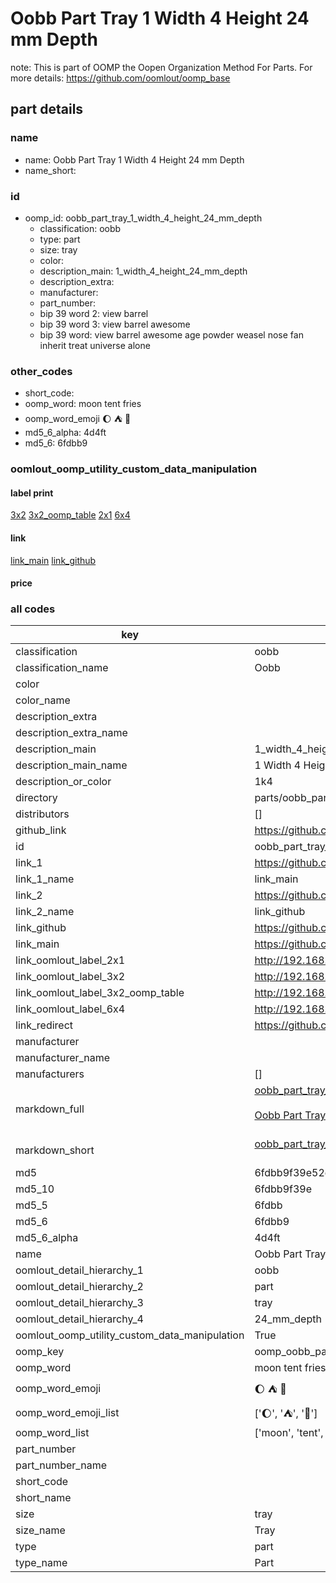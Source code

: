 # Oobb Part Tray 1 Width 4 Height 24 mm Depth  

note: This is part of OOMP the Oopen Organization Method For Parts. For more details: https://github.com/oomlout/oomp_base

##  part details
  







### name
* name: Oobb Part Tray 1 Width 4 Height 24 mm Depth
* name_short: 
### id
* oomp_id: oobb_part_tray_1_width_4_height_24_mm_depth
  * classification: oobb
  * type: part
  * size: tray
  * color: 
  * description_main: 1_width_4_height_24_mm_depth
  * description_extra: 
  * manufacturer: 
  * part_number: 
  * bip 39 word 2: view barrel
  * bip 39 word 3: view barrel awesome
  * bip 39 word: view barrel awesome age powder weasel nose fan inherit treat universe alone

### other_codes
* short_code: 
* oomp_word: moon tent fries
* oomp_word_emoji :moon: :tent: :fries:
* md5_6_alpha: 4d4ft
* md5_6: 6fdbb9






### oomlout_oomp_utility_custom_data_manipulation
#### label print
[3x2](http://192.168.1.245:1112/?label=oomp%204d4ft)
[3x2_oomp_table](http://192.168.1.108:1112/?label=oomp%204d4ft)
[2x1](http://192.168.1.242:1112/?label=oomp%204d4ft)
[6x4](http://192.168.1.55:1112/?label=oomp%204d4ft)    

#### link

[link_main](https://github.com/oomlout/oomlout_oomp_version_1_messy/tree/main/parts/oobb_part_tray_1_width_4_height_24_mm_depth) [link_github](https://github.com/oomlout/oomlout_oomp_version_1_messy/tree/main/parts/oobb_part_tray_1_width_4_height_24_mm_depth)                             

#### price







### all codes 
| key | value |  
| --- | --- |  
| classification | oobb |  
| classification_name | Oobb |  
| color |  |  
| color_name |  |  
| description_extra |  |  
| description_extra_name |  |  
| description_main | 1_width_4_height_24_mm_depth |  
| description_main_name | 1 Width 4 Height 24 mm Depth |  
| description_or_color | 1k4 |  
| directory | parts/oobb_part_tray_1_width_4_height_24_mm_depth |  
| distributors | [] |  
| github_link | https://github.com/oomlout/oomlout_oomp_part_src/tree/main/parts/oobb_part_tray_1_width_4_height_24_mm_depth |  
| id | oobb_part_tray_1_width_4_height_24_mm_depth |  
| link_1 | https://github.com/oomlout/oomlout_oomp_version_1_messy/tree/main/parts/oobb_part_tray_1_width_4_height_24_mm_depth |  
| link_1_name | link_main |  
| link_2 | https://github.com/oomlout/oomlout_oomp_version_1_messy/tree/main/parts/oobb_part_tray_1_width_4_height_24_mm_depth |  
| link_2_name | link_github |  
| link_github | https://github.com/oomlout/oomlout_oomp_version_1_messy/tree/main/parts/oobb_part_tray_1_width_4_height_24_mm_depth |  
| link_main | https://github.com/oomlout/oomlout_oomp_version_1_messy/tree/main/parts/oobb_part_tray_1_width_4_height_24_mm_depth |  
| link_oomlout_label_2x1 | http://192.168.1.242:1112/?label=oomp%204d4ft |  
| link_oomlout_label_3x2 | http://192.168.1.245:1112/?label=oomp%204d4ft |  
| link_oomlout_label_3x2_oomp_table | http://192.168.1.108:1112/?label=oomp%204d4ft |  
| link_oomlout_label_6x4 | http://192.168.1.55:1112/?label=oomp%204d4ft |  
| link_redirect | https://github.com/oomlout/oomlout_oomp_version_1_messy/tree/main/parts/oobb_part_tray_1_width_4_height_24_mm_depth |  
| manufacturer |  |  
| manufacturer_name |  |  
| manufacturers | [] |  
| markdown_full | [oobb_part_tray_1_width_4_height_24_mm_depth](none)<br>[](none)<br>[Oobb Part Tray 1 Width 4 Height 24 Mm Depth](none)<br><br> |  
| markdown_short | [oobb_part_tray_1_width_4_height_24_mm_depth](none)<br><br> |  
| md5 | 6fdbb9f39e52d2cfe254904c2104b79f |  
| md5_10 | 6fdbb9f39e |  
| md5_5 | 6fdbb |  
| md5_6 | 6fdbb9 |  
| md5_6_alpha | 4d4ft |  
| name | Oobb Part Tray 1 Width 4 Height 24 mm Depth |  
| oomlout_detail_hierarchy_1 | oobb |  
| oomlout_detail_hierarchy_2 | part |  
| oomlout_detail_hierarchy_3 | tray |  
| oomlout_detail_hierarchy_4 | 24_mm_depth |  
| oomlout_oomp_utility_custom_data_manipulation | True |  
| oomp_key | oomp_oobb_part_tray_1_width_4_height_24_mm_depth |  
| oomp_word | moon tent fries |  
| oomp_word_emoji | :moon: :tent: :fries: |  
| oomp_word_emoji_list | [':moon:', ':tent:', ':fries:'] |  
| oomp_word_list | ['moon', 'tent', 'fries'] |  
| part_number |  |  
| part_number_name |  |  
| short_code |  |  
| short_name |  |  
| size | tray |  
| size_name | Tray |  
| type | part |  
| type_name | Part |  
